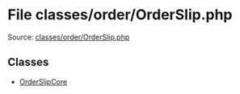 File classes/order/OrderSlip.php
=========

Source: [classes/order/OrderSlip.php](https://github.com/PrestaShop/PrestaShop/blob/1.5.0.1/classes/order/OrderSlip.php)


Classes
-------

* [OrderSlipCore](class.OrderSlipCore.md)

